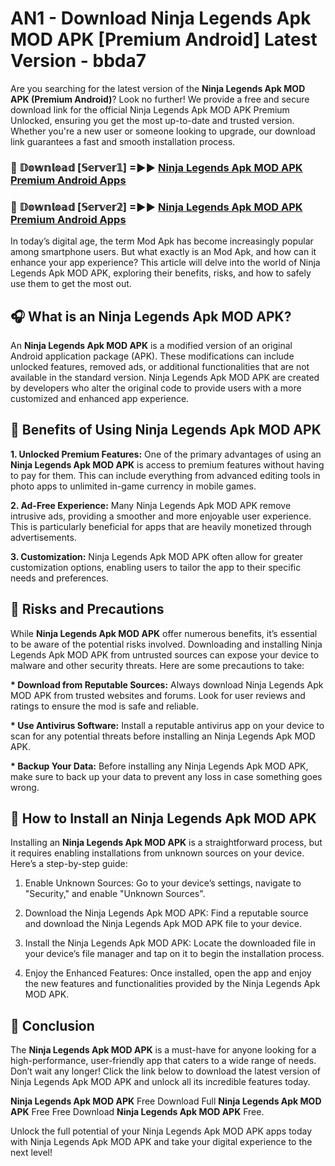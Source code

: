 # AN1 - Download Ninja Legends Apk MOD APK [Premium Android] Latest Version - bbda7

Are you searching for the latest version of the <strong>Ninja Legends Apk MOD APK (Premium Android)</strong>? Look no further! We provide a free and secure download link for the official Ninja Legends Apk MOD APK Premium Unlocked, ensuring you get the most up-to-date and trusted version. Whether you're a new user or someone looking to upgrade, our download link guarantees a fast and smooth installation process.


<h3>🔴 𝔻𝕠𝕨𝕟𝕝𝕠𝕒𝕕 [𝕊𝕖𝕣𝕧𝕖𝕣𝟙] =►► <a href="https://aan1.pages.dev?q=Ninja+Legends+Apk+MOD+APK&ref=C5R">Ninja Legends Apk MOD APK Premium Android Apps</a></h3>

<h3>🔴 𝔻𝕠𝕨𝕟𝕝𝕠𝕒𝕕 [𝕊𝕖𝕣𝕧𝕖𝕣𝟚] =►► <a href="https://aan1.pages.dev?q=Ninja+Legends+Apk+MOD+APK&ref=R4T">Ninja Legends Apk MOD APK Premium Android Apps</a></h3>


In today’s digital age, the term Mod Apk has become increasingly popular among smartphone users. But what exactly is an Mod Apk, and how can it enhance your app experience? This article will delve into the world of Ninja Legends Apk MOD APK, exploring their benefits, risks, and how to safely use them to get the most out.


<h2>🎧 What is an Ninja Legends Apk MOD APK?</h2>

An <strong>Ninja Legends Apk MOD APK</strong> is a modified version of an original Android application package (APK). These modifications can include unlocked features, removed ads, or additional functionalities that are not available in the standard version. Ninja Legends Apk MOD APK are created by developers who alter the original code to provide users with a more customized and enhanced app experience.


<h2>🌟 Benefits of Using Ninja Legends Apk MOD APK</h2>

<strong> 1. Unlocked Premium Features:</strong> One of the primary advantages of using an <strong>Ninja Legends Apk MOD APK</strong> is access to premium features without having to pay for them. This can include everything from advanced editing tools in photo apps to unlimited in-game currency in mobile games.

<strong> 2. Ad-Free Experience:</strong> Many Ninja Legends Apk MOD APK remove intrusive ads, providing a smoother and more enjoyable user experience. This is particularly beneficial for apps that are heavily monetized through advertisements.

<strong> 3. Customization:</strong> Ninja Legends Apk MOD APK often allow for greater customization options, enabling users to tailor the app to their specific needs and preferences.


<h2>🚀 Risks and Precautions</h2>

While <strong>Ninja Legends Apk MOD APK</strong> offer numerous benefits, it’s essential to be aware of the potential risks involved. Downloading and installing Ninja Legends Apk MOD APK from untrusted sources can expose your device to malware and other security threats. Here are some precautions to take:

<strong> * Download from Reputable Sources:</strong> Always download Ninja Legends Apk MOD APK from trusted websites and forums. Look for user reviews and ratings to ensure the mod is safe and reliable.

<strong> * Use Antivirus Software:</strong> Install a reputable antivirus app on your device to scan for any potential threats before installing an Ninja Legends Apk MOD APK.

<strong> * Backup Your Data:</strong> Before installing any Ninja Legends Apk MOD APK, make sure to back up your data to prevent any loss in case something goes wrong.


<h2>🤔 How to Install an Ninja Legends Apk MOD APK</h2>

Installing an <strong>Ninja Legends Apk MOD APK</strong> is a straightforward process, but it requires enabling installations from unknown sources on your device. Here’s a step-by-step guide:

 1. Enable Unknown Sources: Go to your device’s settings, navigate to "Security," and enable "Unknown Sources".

 2. Download the Ninja Legends Apk MOD APK: Find a reputable source and download the Ninja Legends Apk MOD APK file to your device.

 3. Install the Ninja Legends Apk MOD APK: Locate the downloaded file in your device’s file manager and tap on it to begin the installation process.

 4. Enjoy the Enhanced Features: Once installed, open the app and enjoy the new features and functionalities provided by the Ninja Legends Apk MOD APK.


<h2>🎯 <strong>Conclusion</strong></h2>

The <strong>Ninja Legends Apk MOD APK</strong> is a must-have for anyone looking for a high-performance, user-friendly app that caters to a wide range of needs. Don’t wait any longer! Click the link below to download the latest version of Ninja Legends Apk MOD APK and unlock all its incredible features today.

<strong>Ninja Legends Apk MOD APK</strong> Free Download Full <strong>Ninja Legends Apk MOD APK</strong> Free Free Download <strong>Ninja Legends Apk MOD APK</strong> Free.

Unlock the full potential of your Ninja Legends Apk MOD APK apps today with Ninja Legends Apk MOD APK and take your digital experience to the next level!